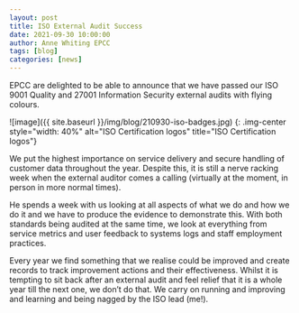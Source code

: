 ```yaml
---
layout: post
title: ISO External Audit Success
date: 2021-09-30 10:00:00
author: Anne Whiting EPCC
tags: [blog] 
categories: [news]
---
```




EPCC are delighted to be able to announce that we have passed our ISO 9001 Quality and 27001 Information Security external audits with flying colours.  

![image]({{ site.baseurl }}/img/blog/210930-iso-badges.jpg)
{: .img-center style="width: 40%" 
alt="ISO Certification logos" 
title="ISO Certification logos"}

We put the highest importance on service delivery and secure handling of customer data throughout the year.  Despite this, it is still a nerve racking week when the external auditor comes a calling (virtually at the moment, in person in more normal times).  

He spends a week with us looking at all aspects of what we do and how we do it and we have to produce the evidence to demonstrate this.  With both standards being audited at the same time, we look at everything from service metrics and user feedback to systems logs and staff employment practices.  

Every year we find something that we realise could be improved and create records to track improvement actions and their effectiveness.  Whilst it is tempting to sit back after an external audit and feel relief that it is a whole year till the next one, we don’t do that.  We carry on running and improving and learning and being nagged by the ISO lead (me!).



<!--

<img src="{{ site.baseurl }}/img/news/210127-IMG_0126.jpg" alt="ARCHER2" title="ARCHER2"/>



<a href="https:www        ">
<img src="{{ site.baseurl }}/img/blog/211030-uk-stats-auth.jpg" alt="ARCHER2" title="ARCHER2" style="width: 30%"   /></a>



![image]({{ site.baseurl }}/img/blog/210412-systems-blog_pic2.jpg)
{: .img-center style="width: 60%" 
alt="ARCHER2" 
title="ARCHER2"}



<div>

<iframe title="Video"  width="1000" height="560" src="https://www.youtube.com/embed/UXHE7ljmhaQ" frameborder="0" allow="accelerometer; autoplay; encrypted-media; gyroscope; picture-in-picture" allowfullscreen></iframe>

</div>


-->